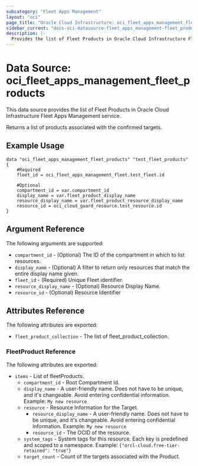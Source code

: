 ```yaml
---
subcategory: "Fleet Apps Management"
layout: "oci"
page_title: "Oracle Cloud Infrastructure: oci_fleet_apps_management_fleet_products"
sidebar_current: "docs-oci-datasource-fleet_apps_management-fleet_products"
description: |-
  Provides the list of Fleet Products in Oracle Cloud Infrastructure Fleet Apps Management service
---
```


# Data Source: oci_fleet_apps_management_fleet_products
This data source provides the list of Fleet Products in Oracle Cloud Infrastructure Fleet Apps Management service.

Returns a list of products associated with the confirmed targets.


## Example Usage

```hcl
data "oci_fleet_apps_management_fleet_products" "test_fleet_products" {
	#Required
	fleet_id = oci_fleet_apps_management_fleet.test_fleet.id

	#Optional
	compartment_id = var.compartment_id
	display_name = var.fleet_product_display_name
	resource_display_name = var.fleet_product_resource_display_name
	resource_id = oci_cloud_guard_resource.test_resource.id
}
```

## Argument Reference

The following arguments are supported:

* `compartment_id` - (Optional) The ID of the compartment in which to list resources.
* `display_name` - (Optional) A filter to return only resources that match the entire display name given.
* `fleet_id` - (Required) Unique Fleet identifier.
* `resource_display_name` - (Optional) Resource Display Name.
* `resource_id` - (Optional) Resource Identifier


## Attributes Reference

The following attributes are exported:

* `fleet_product_collection` - The list of fleet_product_collection.

### FleetProduct Reference

The following attributes are exported:

* `items` - List of fleetProducts.
	* `compartment_id` - Root Compartment Id.
	* `display_name` - A user-friendly name. Does not have to be unique, and it's changeable. Avoid entering confidential information.  Example: `My new resource` 
	* `resource` - Resource Information for the Target.
		* `resource_display_name` - A user-friendly name. Does not have to be unique, and it's changeable. Avoid entering confidential information.  Example: `My new resource` 
		* `resource_id` - The OCID of the resource.
	* `system_tags` - System tags for this resource. Each key is predefined and scoped to a namespace. Example: `{"orcl-cloud.free-tier-retained": "true"}` 
	* `target_count` - Count of the targets associated with the Product.

